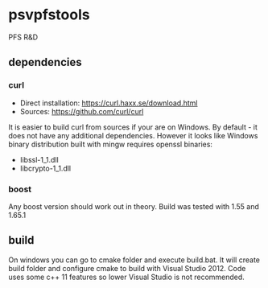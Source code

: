# psvpfstools
PFS R&amp;D

## dependencies

### curl
- Direct installation: https://curl.haxx.se/download.html
- Sources: https://github.com/curl/curl

It is easier to build curl from sources if your are on Windows. By default - it does not have any additional dependencies.
However it looks like Windows binary distribution built with mingw requires openssl binaries:
- libssl-1_1.dll
- libcrypto-1_1.dll

### boost
Any boost version should work out in theory. Build was tested with 1.55 and 1.65.1

## build
On windows you can go to cmake folder and execute build.bat. It will create build folder and configure cmake to build with Visual Studio 2012. Code uses some c++ 11 features so lower Visual Studio is not recommended.
